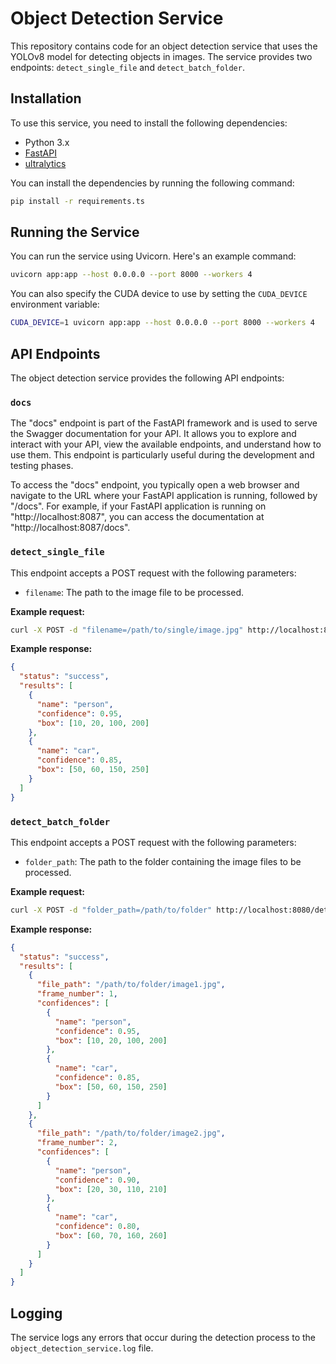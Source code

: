 # Object Detection Service

This repository contains code for an object detection service that uses the YOLOv8 model for detecting objects in images. The service provides two endpoints: `detect_single_file` and `detect_batch_folder`.

## Installation

To use this service, you need to install the following dependencies:

- Python 3.x
- [FastAPI](https://fastapi.tiangolo.com/)
- [ultralytics](https://docs.ultralytics.com/)

You can install the dependencies by running the following command:

```sh
pip install -r requirements.ts
```

## Running the Service

You can run the service using Uvicorn. Here's an example command:
```sh
uvicorn app:app --host 0.0.0.0 --port 8000 --workers 4
```

You can also specify the CUDA device to use by setting the `CUDA_DEVICE` environment variable:

```sh
CUDA_DEVICE=1 uvicorn app:app --host 0.0.0.0 --port 8000 --workers 4
```


## API Endpoints

The object detection service provides the following API endpoints:

### `docs`

The "docs" endpoint is part of the FastAPI framework and is used to serve the Swagger documentation for your API. It allows you to explore and interact with your API, view the available endpoints, and understand how to use them. This endpoint is particularly useful during the development and testing phases.

To access the "docs" endpoint, you typically open a web browser and navigate to the URL where your FastAPI application is running, followed by "/docs". For example, if your FastAPI application is running on "http://localhost:8087", you can access the documentation at "http://localhost:8087/docs".

### `detect_single_file`

This endpoint accepts a POST request with the following parameters:

- `filename`: The path to the image file to be processed.

**Example request:**

```sh
curl -X POST -d "filename=/path/to/single/image.jpg" http://localhost:8080/detect_single_file
```

**Example response:**

```json
{
  "status": "success",
  "results": [
    {
      "name": "person",
      "confidence": 0.95,
      "box": [10, 20, 100, 200]
    },
    {
      "name": "car",
      "confidence": 0.85,
      "box": [50, 60, 150, 250]
    }
  ]
}
```

### `detect_batch_folder`

This endpoint accepts a POST request with the following parameters:

- `folder_path`: The path to the folder containing the image files to be processed.

**Example request:**

```sh
curl -X POST -d "folder_path=/path/to/folder" http://localhost:8080/detect_batch_folder
```

**Example response:**

```json
{
  "status": "success",
  "results": [
    {
      "file_path": "/path/to/folder/image1.jpg",
      "frame_number": 1,
      "confidences": [
        {
          "name": "person",
          "confidence": 0.95,
          "box": [10, 20, 100, 200]
        },
        {
          "name": "car",
          "confidence": 0.85,
          "box": [50, 60, 150, 250]
        }
      ]
    },
    {
      "file_path": "/path/to/folder/image2.jpg",
      "frame_number": 2,
      "confidences": [
        {
          "name": "person",
          "confidence": 0.90,
          "box": [20, 30, 110, 210]
        },
        {
          "name": "car",
          "confidence": 0.80,
          "box": [60, 70, 160, 260]
        }
      ]
    }
  ]
}
```

## Logging

The service logs any errors that occur during the detection process to the `object_detection_service.log` file.